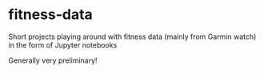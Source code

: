 # fitness-data
Short projects playing around with fitness data (mainly from Garmin watch) in the form of Jupyter notebooks

Generally very preliminary!
